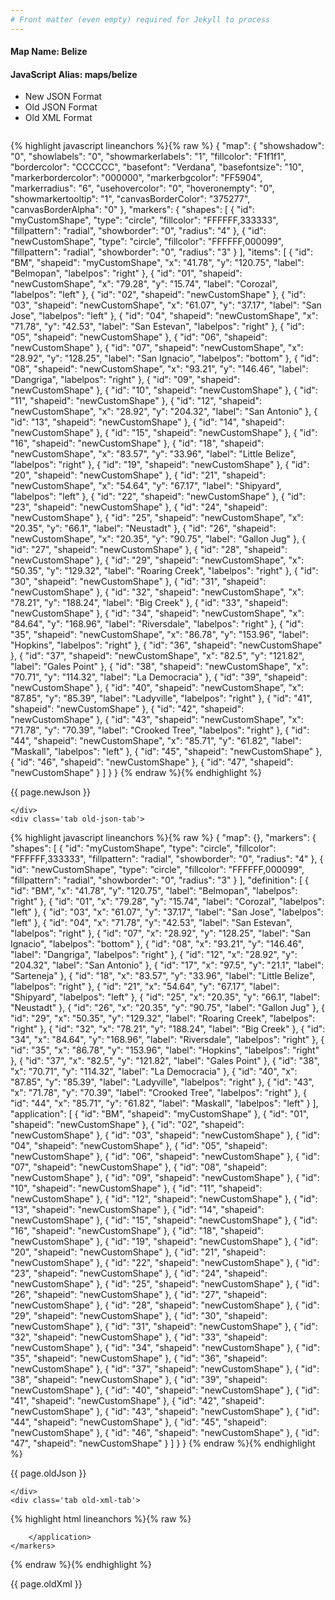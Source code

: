 ```yaml
---
# Front matter (even empty) required for Jekyll to process
---
```


#### Map Name: Belize

#### JavaScript Alias: maps/belize


<ul class='code-tabs'>
    <li class='active'>
        <a data-toggle='new-json'>New JSON Format</a>
    </li>
    <li>
        <a data-toggle='old-json'>Old JSON Format</a>
    </li>
    <li>
        <a data-toggle='old-xml'>Old XML Format</a>
    </li>
</ul>
<div class='tab-content'>
    <pre class='plain-code'></pre>
    <div class='tab new-json-tab active'>
{% highlight javascript lineanchors %}{% raw %}
{
    "map": {
        "showshadow": "0",
        "showlabels": "0",
        "showmarkerlabels": "1",
        "fillcolor": "F1f1f1",
        "bordercolor": "CCCCCC",
        "basefont": "Verdana",
        "basefontsize": "10",
        "markerbordercolor": "000000",
        "markerbgcolor": "FF5904",
        "markerradius": "6",
        "usehovercolor": "0",
        "hoveronempty": "0",
        "showmarkertooltip": "1",
        "canvasBorderColor": "375277",
        "canvasBorderAlpha": "0"
    },
    "markers": {
        "shapes": [
            {
                "id": "myCustomShape",
                "type": "circle",
                "fillcolor": "FFFFFF,333333",
                "fillpattern": "radial",
                "showborder": "0",
                "radius": "4"
            },
            {
                "id": "newCustomShape",
                "type": "circle",
                "fillcolor": "FFFFFF,000099",
                "fillpattern": "radial",
                "showborder": "0",
                "radius": "3"
            }
        ],
        "items": [
            {
                "id": "BM",
                "shapeid": "myCustomShape",
                "x": "41.78",
                "y": "120.75",
                "label": "Belmopan",
                "labelpos": "right"
            },
            {
                "id": "01",
                "shapeid": "newCustomShape",
                "x": "79.28",
                "y": "15.74",
                "label": "Corozal",
                "labelpos": "left"
            },
            {
                "id": "02",
                "shapeid": "newCustomShape"
            },
            {
                "id": "03",
                "shapeid": "newCustomShape",
                "x": "61.07",
                "y": "37.17",
                "label": "San Jose",
                "labelpos": "left"
            },
            {
                "id": "04",
                "shapeid": "newCustomShape",
                "x": "71.78",
                "y": "42.53",
                "label": "San Estevan",
                "labelpos": "right"
            },
            {
                "id": "05",
                "shapeid": "newCustomShape"
            },
            {
                "id": "06",
                "shapeid": "newCustomShape"
            },
            {
                "id": "07",
                "shapeid": "newCustomShape",
                "x": "28.92",
                "y": "128.25",
                "label": "San Ignacio",
                "labelpos": "bottom"
            },
            {
                "id": "08",
                "shapeid": "newCustomShape",
                "x": "93.21",
                "y": "146.46",
                "label": "Dangriga",
                "labelpos": "right"
            },
            {
                "id": "09",
                "shapeid": "newCustomShape"
            },
            {
                "id": "10",
                "shapeid": "newCustomShape"
            },
            {
                "id": "11",
                "shapeid": "newCustomShape"
            },
            {
                "id": "12",
                "shapeid": "newCustomShape",
                "x": "28.92",
                "y": "204.32",
                "label": "San Antonio"
            },
            {
                "id": "13",
                "shapeid": "newCustomShape"
            },
            {
                "id": "14",
                "shapeid": "newCustomShape"
            },
            {
                "id": "15",
                "shapeid": "newCustomShape"
            },
            {
                "id": "16",
                "shapeid": "newCustomShape"
            },
            {
                "id": "18",
                "shapeid": "newCustomShape",
                "x": "83.57",
                "y": "33.96",
                "label": "Little Belize",
                "labelpos": "right"
            },
            {
                "id": "19",
                "shapeid": "newCustomShape"
            },
            {
                "id": "20",
                "shapeid": "newCustomShape"
            },
            {
                "id": "21",
                "shapeid": "newCustomShape",
                "x": "54.64",
                "y": "67.17",
                "label": "Shipyard",
                "labelpos": "left"
            },
            {
                "id": "22",
                "shapeid": "newCustomShape"
            },
            {
                "id": "23",
                "shapeid": "newCustomShape"
            },
            {
                "id": "24",
                "shapeid": "newCustomShape"
            },
            {
                "id": "25",
                "shapeid": "newCustomShape",
                "x": "20.35",
                "y": "66.1",
                "label": "Neustadt"
            },
            {
                "id": "26",
                "shapeid": "newCustomShape",
                "x": "20.35",
                "y": "90.75",
                "label": "Gallon Jug"
            },
            {
                "id": "27",
                "shapeid": "newCustomShape"
            },
            {
                "id": "28",
                "shapeid": "newCustomShape"
            },
            {
                "id": "29",
                "shapeid": "newCustomShape",
                "x": "50.35",
                "y": "129.32",
                "label": "Roaring Creek",
                "labelpos": "right"
            },
            {
                "id": "30",
                "shapeid": "newCustomShape"
            },
            {
                "id": "31",
                "shapeid": "newCustomShape"
            },
            {
                "id": "32",
                "shapeid": "newCustomShape",
                "x": "78.21",
                "y": "188.24",
                "label": "Big Creek"
            },
            {
                "id": "33",
                "shapeid": "newCustomShape"
            },
            {
                "id": "34",
                "shapeid": "newCustomShape",
                "x": "84.64",
                "y": "168.96",
                "label": "Riversdale",
                "labelpos": "right"
            },
            {
                "id": "35",
                "shapeid": "newCustomShape",
                "x": "86.78",
                "y": "153.96",
                "label": "Hopkins",
                "labelpos": "right"
            },
            {
                "id": "36",
                "shapeid": "newCustomShape"
            },
            {
                "id": "37",
                "shapeid": "newCustomShape",
                "x": "82.5",
                "y": "121.82",
                "label": "Gales Point"
            },
            {
                "id": "38",
                "shapeid": "newCustomShape",
                "x": "70.71",
                "y": "114.32",
                "label": "La Democracia"
            },
            {
                "id": "39",
                "shapeid": "newCustomShape"
            },
            {
                "id": "40",
                "shapeid": "newCustomShape",
                "x": "87.85",
                "y": "85.39",
                "label": "Ladyville",
                "labelpos": "right"
            },
            {
                "id": "41",
                "shapeid": "newCustomShape"
            },
            {
                "id": "42",
                "shapeid": "newCustomShape"
            },
            {
                "id": "43",
                "shapeid": "newCustomShape",
                "x": "71.78",
                "y": "70.39",
                "label": "Crooked Tree",
                "labelpos": "right"
            },
            {
                "id": "44",
                "shapeid": "newCustomShape",
                "x": "85.71",
                "y": "61.82",
                "label": "Maskall",
                "labelpos": "left"
            },
            {
                "id": "45",
                "shapeid": "newCustomShape"
            },
            {
                "id": "46",
                "shapeid": "newCustomShape"
            },
            {
                "id": "47",
                "shapeid": "newCustomShape"
            }
        ]
    }
}
{% endraw %}{% endhighlight %}


<p class='text-success'>{{ page.newJson }}</p>

    </div>
    <div class='tab old-json-tab'>
{% highlight javascript lineanchors %}{% raw %}
{
    "map": {},
    "markers": {
        "shapes": [
            {
                "id": "myCustomShape",
                "type": "circle",
                "fillcolor": "FFFFFF,333333",
                "fillpattern": "radial",
                "showborder": "0",
                "radius": "4"
            },
            {
                "id": "newCustomShape",
                "type": "circle",
                "fillcolor": "FFFFFF,000099",
                "fillpattern": "radial",
                "showborder": "0",
                "radius": "3"
            }
        ],
        "definition": [
            {
                "id": "BM",
                "x": "41.78",
                "y": "120.75",
                "label": "Belmopan",
                "labelpos": "right"
            },
            {
                "id": "01",
                "x": "79.28",
                "y": "15.74",
                "label": "Corozal",
                "labelpos": "left"
            },
            {
                "id": "03",
                "x": "61.07",
                "y": "37.17",
                "label": "San Jose",
                "labelpos": "left"
            },
            {
                "id": "04",
                "x": "71.78",
                "y": "42.53",
                "label": "San Estevan",
                "labelpos": "right"
            },
            {
                "id": "07",
                "x": "28.92",
                "y": "128.25",
                "label": "San Ignacio",
                "labelpos": "bottom"
            },
            {
                "id": "08",
                "x": "93.21",
                "y": "146.46",
                "label": "Dangriga",
                "labelpos": "right"
            },
            {
                "id": "12",
                "x": "28.92",
                "y": "204.32",
                "label": "San Antonio"
            },
            {
                "id": "17",
                "x": "97.5",
                "y": "21.1",
                "label": "Sarteneja"
            },
            {
                "id": "18",
                "x": "83.57",
                "y": "33.96",
                "label": "Little Belize",
                "labelpos": "right"
            },
            {
                "id": "21",
                "x": "54.64",
                "y": "67.17",
                "label": "Shipyard",
                "labelpos": "left"
            },
            {
                "id": "25",
                "x": "20.35",
                "y": "66.1",
                "label": "Neustadt"
            },
            {
                "id": "26",
                "x": "20.35",
                "y": "90.75",
                "label": "Gallon Jug"
            },
            {
                "id": "29",
                "x": "50.35",
                "y": "129.32",
                "label": "Roaring Creek",
                "labelpos": "right"
            },
            {
                "id": "32",
                "x": "78.21",
                "y": "188.24",
                "label": "Big Creek"
            },
            {
                "id": "34",
                "x": "84.64",
                "y": "168.96",
                "label": "Riversdale",
                "labelpos": "right"
            },
            {
                "id": "35",
                "x": "86.78",
                "y": "153.96",
                "label": "Hopkins",
                "labelpos": "right"
            },
            {
                "id": "37",
                "x": "82.5",
                "y": "121.82",
                "label": "Gales Point"
            },
            {
                "id": "38",
                "x": "70.71",
                "y": "114.32",
                "label": "La Democracia"
            },
            {
                "id": "40",
                "x": "87.85",
                "y": "85.39",
                "label": "Ladyville",
                "labelpos": "right"
            },
            {
                "id": "43",
                "x": "71.78",
                "y": "70.39",
                "label": "Crooked Tree",
                "labelpos": "right"
            },
            {
                "id": "44",
                "x": "85.71",
                "y": "61.82",
                "label": "Maskall",
                "labelpos": "left"
            }
        ],
        "application": [
            {
                "id": "BM",
                "shapeid": "myCustomShape"
            },
            {
                "id": "01",
                "shapeid": "newCustomShape"
            },
            {
                "id": "02",
                "shapeid": "newCustomShape"
            },
            {
                "id": "03",
                "shapeid": "newCustomShape"
            },
            {
                "id": "04",
                "shapeid": "newCustomShape"
            },
            {
                "id": "05",
                "shapeid": "newCustomShape"
            },
            {
                "id": "06",
                "shapeid": "newCustomShape"
            },
            {
                "id": "07",
                "shapeid": "newCustomShape"
            },
            {
                "id": "08",
                "shapeid": "newCustomShape"
            },
            {
                "id": "09",
                "shapeid": "newCustomShape"
            },
            {
                "id": "10",
                "shapeid": "newCustomShape"
            },
            {
                "id": "11",
                "shapeid": "newCustomShape"
            },
            {
                "id": "12",
                "shapeid": "newCustomShape"
            },
            {
                "id": "13",
                "shapeid": "newCustomShape"
            },
            {
                "id": "14",
                "shapeid": "newCustomShape"
            },
            {
                "id": "15",
                "shapeid": "newCustomShape"
            },
            {
                "id": "16",
                "shapeid": "newCustomShape"
            },
            {
                "id": "18",
                "shapeid": "newCustomShape"
            },
            {
                "id": "19",
                "shapeid": "newCustomShape"
            },
            {
                "id": "20",
                "shapeid": "newCustomShape"
            },
            {
                "id": "21",
                "shapeid": "newCustomShape"
            },
            {
                "id": "22",
                "shapeid": "newCustomShape"
            },
            {
                "id": "23",
                "shapeid": "newCustomShape"
            },
            {
                "id": "24",
                "shapeid": "newCustomShape"
            },
            {
                "id": "25",
                "shapeid": "newCustomShape"
            },
            {
                "id": "26",
                "shapeid": "newCustomShape"
            },
            {
                "id": "27",
                "shapeid": "newCustomShape"
            },
            {
                "id": "28",
                "shapeid": "newCustomShape"
            },
            {
                "id": "29",
                "shapeid": "newCustomShape"
            },
            {
                "id": "30",
                "shapeid": "newCustomShape"
            },
            {
                "id": "31",
                "shapeid": "newCustomShape"
            },
            {
                "id": "32",
                "shapeid": "newCustomShape"
            },
            {
                "id": "33",
                "shapeid": "newCustomShape"
            },
            {
                "id": "34",
                "shapeid": "newCustomShape"
            },
            {
                "id": "35",
                "shapeid": "newCustomShape"
            },
            {
                "id": "36",
                "shapeid": "newCustomShape"
            },
            {
                "id": "37",
                "shapeid": "newCustomShape"
            },
            {
                "id": "38",
                "shapeid": "newCustomShape"
            },
            {
                "id": "39",
                "shapeid": "newCustomShape"
            },
            {
                "id": "40",
                "shapeid": "newCustomShape"
            },
            {
                "id": "41",
                "shapeid": "newCustomShape"
            },
            {
                "id": "42",
                "shapeid": "newCustomShape"
            },
            {
                "id": "43",
                "shapeid": "newCustomShape"
            },
            {
                "id": "44",
                "shapeid": "newCustomShape"
            },
            {
                "id": "45",
                "shapeid": "newCustomShape"
            },
            {
                "id": "46",
                "shapeid": "newCustomShape"
            },
            {
                "id": "47",
                "shapeid": "newCustomShape"
            }
        ]
    }
}
{% endraw %}{% endhighlight %}


<p class='text-success'>{{ page.oldJson }}</p>

    </div>
    <div class='tab old-xml-tab'>
{% highlight html lineanchors %}{% raw %}
<map>
	<markers>
	   <shapes>
	        <shape id='myCustomShape' type='circle' fillColor='FFFFFF,333333' fillPattern='radial' showborder='0' radius='4'/>
			 <shape id='newCustomShape' type='circle' fillColor='FFFFFF,000099' fillPattern='radial' showborder='0' radius='3'/>
		</shapes>
		<definition>
			<marker id='BM' x='41.78' y='120.75' label='Belmopan' labelPos='right'  />
			<marker id='01' x='79.28' y='15.74' label='Corozal' labelPos='left' />
			<marker id='03' x='61.07' y='37.17' label='San Jose' labelPos='left' />
			<marker id='04' x='71.78' y='42.53' label='San Estevan' labelPos='right'  />
			<marker id='07' x='28.92' y='128.25' label='San Ignacio' labelPos='bottom'/>
			<marker id='08' x='93.21' y='146.46' label='Dangriga' labelPos='right' />
			<marker id='12' x='28.92' y='204.32' label='San Antonio'  />
			<marker id='17' x='97.5' y='21.1' label='Sarteneja'  />
			<marker id='18' x='83.57' y='33.96' label='Little Belize' labelPos='right' />
			<marker id='21' x='54.64' y='67.17' label='Shipyard' labelPos='left' />
			<marker id='25' x='20.35' y='66.1' label='Neustadt'  />
			<marker id='26' x='20.35' y='90.75' label='Gallon Jug'  />
			<marker id='29' x='50.35' y='129.32' label='Roaring Creek' labelPos='right' />
			<marker id='32' x='78.21' y='188.24' label='Big Creek'  />
			<marker id='34' x='84.64' y='168.96' label='Riversdale' labelPos='right' />
			<marker id='35' x='86.78' y='153.96' label='Hopkins' labelPos='right' />
			<marker id='37' x='82.5' y='121.82' label='Gales Point'  />
			<marker id='38' x='70.71' y='114.32' label='La Democracia'  />
			<marker id='40' x='87.85' y='85.39' label='Ladyville' labelPos='right'/>
			<marker id='43' x='71.78' y='70.39' label='Crooked Tree' labelPos='right' />
			<marker id='44' x='85.71' y='61.82' label='Maskall' labelPos='left'/>
        </definition>
		<application>
			<marker id='BM' shapeId='myCustomShape'  />
			<marker id='01' shapeId='newCustomShape'  />
			<marker id='02' shapeId='newCustomShape'  />
			<marker id='03' shapeId='newCustomShape'  />
			<marker id='04' shapeId='newCustomShape'  />
			<marker id='05' shapeId='newCustomShape'  />
			<marker id='06' shapeId='newCustomShape'  />
			<marker id='07' shapeId='newCustomShape'  />
			<marker id='08' shapeId='newCustomShape'  />
			<marker id='09' shapeId='newCustomShape'  />
			<marker id='10' shapeId='newCustomShape'  />
			<marker id='11' shapeId='newCustomShape'  />
			<marker id='12' shapeId='newCustomShape'  />
			<marker id='13' shapeId='newCustomShape'  />
			<marker id='14' shapeId='newCustomShape'  />
			<marker id='15' shapeId='newCustomShape'  />
			<marker id='16' shapeId='newCustomShape'  />
			<marker id='18' shapeId='newCustomShape'  />
			<marker id='19' shapeId='newCustomShape'  />
			<marker id='20' shapeId='newCustomShape'  />
			<marker id='21' shapeId='newCustomShape'  />
			<marker id='22' shapeId='newCustomShape'  />
			<marker id='23' shapeId='newCustomShape'  />
			<marker id='24' shapeId='newCustomShape'  />
			<marker id='25' shapeId='newCustomShape'  />
			<marker id='26' shapeId='newCustomShape'  />
			<marker id='27' shapeId='newCustomShape'  />
			<marker id='28' shapeId='newCustomShape'  />
			<marker id='29' shapeId='newCustomShape'  />
			<marker id='30' shapeId='newCustomShape'  />
			<marker id='31' shapeId='newCustomShape'  />
			<marker id='32' shapeId='newCustomShape'  />
			<marker id='33' shapeId='newCustomShape'  />
			<marker id='34' shapeId='newCustomShape'  />
			<marker id='35' shapeId='newCustomShape'  />
			<marker id='36' shapeId='newCustomShape'  />
			<marker id='37' shapeId='newCustomShape'  />
			<marker id='38' shapeId='newCustomShape'  />
			<marker id='39' shapeId='newCustomShape'  />
			<marker id='40' shapeId='newCustomShape'  />
			<marker id='41' shapeId='newCustomShape'  />
			<marker id='42' shapeId='newCustomShape'  />
			<marker id='43' shapeId='newCustomShape'  />
			<marker id='44' shapeId='newCustomShape'  />
			<marker id='45' shapeId='newCustomShape'  />
			<marker id='46' shapeId='newCustomShape'  />
			<marker id='47' shapeId='newCustomShape'  />

		</application>
	</markers>
</map>
{% endraw %}{% endhighlight %}

<p class='text-success'>{{ page.oldXml }}</p>

</div>
</div>
